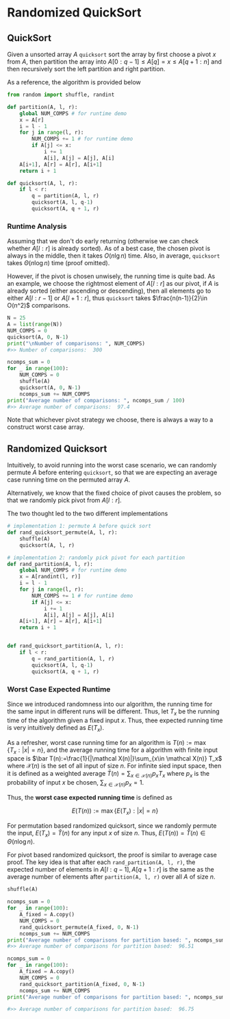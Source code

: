# Randomized QuickSort

## QuickSort

 Given a unsorted array $A$ `quicksort` sort the array by first choose a pivot $x$ from $A$, then partition the array into $A[0:q-1] \leq A[q] =  x \leq A[q+1:n]$ and then recursively sort the left partition and right partition. 

As a reference, the algorithm is provided below


```python
from random import shuffle, randint

def partition(A, l, r):
    global NUM_COMPS # for runtime demo
    x = A[r]
    i = l - 1
    for j in range(l, r):
        NUM_COMPS += 1 # for runtime demo
        if A[j] <= x:
            i += 1
            A[i], A[j] = A[j], A[i]
    A[i+1], A[r] = A[r], A[i+1]
    return i + 1

def quicksort(A, l, r):
    if l < r:
        q = partition(A, l, r)
        quicksort(A, l, q-1)
        quicksort(A, q + 1, r)
```

### Runtime Analysis

Assuming that we don't do early returning (otherwise we can check whether $A[l:r]$ is already sorted). As of a best case, the chosen pivot is always in the middle, then it takes $O(n\lg n)$ time. Also, in average, `quicksort` takes $\Theta(n\log n)$ time (proof omitted). 

However, if the pivot is chosen unwisely, the running time is quite bad. As an example, we choose the rightmost element of $A[l:r]$ as our pivot, if $A$ is already sorted (either ascending or descending), then all elements go to either $A[l:r-1]$ or $A[l+1:r]$, thus `quicksort` takes $\frac{n(n-1)}{2}\in O(n^2)$ comparisons. 


```python
N = 25
A = list(range(N))
NUM_COMPS = 0
quicksort(A, 0, N-1)
print("\nNumber of comparisons: ", NUM_COMPS)
#>> Number of comparisons:  300
```

```python
ncomps_sum = 0
for _ in range(100):
    NUM_COMPS = 0
    shuffle(A)
    quicksort(A, 0, N-1)
    ncomps_sum += NUM_COMPS
print("Average number of comparisons: ", ncomps_sum / 100)
#>> Average number of comparisons:  97.4
```

    
Note that whichever pivot strategy we choose, there is always a way to a construct worst case array. 

## Randomized Quicksort
Intuitively, to avoid running into the worst case scenario, we can randomly permute $A$ before entering `quicksort`, so that we are expecting an average case running time on the permuted array $A$. 

Alternatively, we know that the fixed choice of pivot causes the problem, so that we randomly pick pivot from $A[l:r]$. 

The two thought led to the two different implementations


```python
# implementation 1: permute A before quick sort
def rand_quicksort_permute(A, l, r):
    shuffle(A)
    quicksort(A, l, r)

# implementation 2: randomly pick pivot for each partition
def rand_partition(A, l, r):
    global NUM_COMPS # for runtime demo
    x = A[randint(l, r)]
    i = l - 1
    for j in range(l, r):
        NUM_COMPS += 1 # for runtime demo
        if A[j] <= x:
            i += 1
            A[i], A[j] = A[j], A[i]
    A[i+1], A[r] = A[r], A[i+1]
    return i + 1


def rand_quicksort_partition(A, l, r):
    if l < r:
        q = rand_partition(A, l, r)
        quicksort(A, l, q-1)
        quicksort(A, q + 1, r)
```

### Worst Case Expected Runtime
Since we introduced randomness into our algorithm, the running time for the same input in different runs will be different. Thus, let $T_x$ be the running time of the algorithm given a fixed input $x$. Thus, thee expected running time is very intuitively defined as $E(T_x)$. 

As a refresher, worst case running time for an algorithm is $T(n):=\max\{T_x: |x| = n\}$, and the average running time for a algorithm with finite input space is $\bar T(n):=\frac{1}{|\mathcal X(n)|}\sum_{x\in \mathcal X(n)} T_x$ where $\mathcal X(n)$ is the set of all input of size $n$. For infinite sied input space, then it is defined as a weighted average $\bar T(n) = \sum_{x\in\mathcal X(n)}p_xT_{x}$ where $p_x$ is the probability of input $x$ be chosen, $\sum_{x\in\mathcal X(n)} p_x = 1$.

Thus, the __worst case expected running time__ is defined as 

$$E(T(n)) := \max\{E(T_x): |x| = n\}$$

For permutation based randomized quicksort, since we randomly permute the input, $E(T_x) = \bar T(n)$ for any input $x$ of size $n$. Thus, $E(T(n)) = \bar T(n) \in \Theta(n\log n)$. 

For pivot based randomized quicksort, the proof is similar to average case proof. The key idea is that after each `rand_partition(A, l, r)`, the expected number of elements in $A[l: q-1], A[q+1:r]$ is the same as the average number of elements after `partition(A, l, r)` over all $A$ of size $n$.


```python
shuffle(A)

ncomps_sum = 0
for _ in range(100):
    A_fixed = A.copy()
    NUM_COMPS = 0
    rand_quicksort_permute(A_fixed, 0, N-1)
    ncomps_sum += NUM_COMPS
print("Average number of comparisons for partition based: ", ncomps_sum / 100)
#>> Average number of comparisons for partition based:  96.51

ncomps_sum = 0
for _ in range(100):
    A_fixed = A.copy()
    NUM_COMPS = 0
    rand_quicksort_partition(A_fixed, 0, N-1)
    ncomps_sum += NUM_COMPS
print("Average number of comparisons for partition based: ", ncomps_sum / 100)

#>> Average number of comparisons for partition based:  96.75
```

   
    
